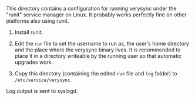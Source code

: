 This directory contains a configuration for running verysync under the
"runit" service manager on Linux. It probably works perfectly fine on
other platforms also using runit.

 1. Install runit.

 2. Edit the `run` file to set the username to run as, the user's home
    directory and the place where the verysync binary lives. It is
    recommended to place it in a directory writeable by the running user
    so that automatic upgrades work.

 3. Copy this directory (containing the edited `run` file and `log` folder) to
    `/etc/service/verysync`.

Log output is sent to syslogd.
